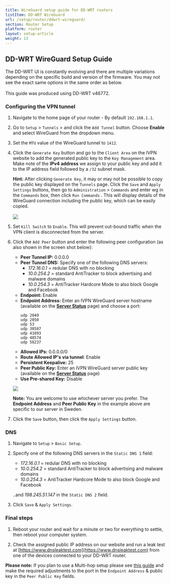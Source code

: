```yaml
---
title: WireGuard setup guide for DD-WRT routers
listItem: DD-WRT WireGuard
url: /setup/router/ddwrt-wireguard/
section: Router Setup
platform: router
layout: setup-article
weight: 13
---
```

## DD-WRT WireGuard Setup Guide

<div markdown="1" class="notice notice--warning">
The DD-WRT UI is constantly evolving and there are multiple variations depending on the specific build and version of the firmware. You may not see the exact same options in the same order as below.<br><br>
This guide was produced using DD-WRT v46772.
</div>

### Configuring the VPN tunnel

1.  Navigate to the home page of your router - By default `192.168.1.1`.

2.  Go to `Setup` > `Tunnels` > and click the `Add Tunnel` button. Choose **Enable** and select WireGuard from the dropdown menu.

3.  Set the `MTU` value of the WireGuard tunnel to `1412`. 

4.  Click the `Generate Key` button and go to the `Client Area` on the IVPN website to add the generated public key to the `Key Management` area. Make note of the **IPv4 address** we assign to your public key and add it to the IP address field followed by a `/32` subnet mask.

    <div markdown="1" class="notice notice--info">
    <strong>Hint:</strong> After clicking <code>Generate Key</code>, it may or may not be possible to copy the public key displayed on the <code>Tunnels</code> page. Click the <code>Save</code> and <code>Apply Settings</code> buttons, then go to <code>Administration</code>  > <code>Commands</code>  and enter wg in the <code>Commands</code>  box, then click <code>Run Commands</code> . This will display details of the WireGuard connection including the public key, which can be easily copied.<br><br>
    <img src="/images-static/uploads/install-openvpn-ddwrt-wireguard-010.png">
    </div>

5.  Set `Kill Switch` to `Enable`. This will prevent out-bound traffic when the VPN client is disconnected from the server.

6.  Click the `Add Peer` button and enter the following peer configuration (as also shown in the screen shot below):

    *   **Peer Tunnel IP:** 0.0.0.0
    *   **Peer Tunnel DNS:** Specify one of the following DNS servers:
        * *172.16.0.1* = redular DNS with no blocking
        * *10.0.254.2* = standard AntiTracker to block advertising and malware domains
        * *10.0.254.3* = AntiTracker Hardcore Mode to also block Google and Facebook
    *   **Endpoint:** Enable
    *   **Endpoint Address:** Enter an IVPN WireGuard server hostname (available on the **[Server Status](/status/)** page) and choose a port:
        ```
        udp 2049
        udp 2050
        udp 53
        udp 30587
        udp 41893
        udp 48574
        udp 58237
        ```
    *   **Allowed IPs:** 0.0.0.0/0
    *   **Route Allowed IP's via tunnel**: Enable
    *   **Persistent Keepalive:** 25
    *   **Peer Public Key:** Enter an IVPN WireGuard server public key (available on the **[Server Status](/status/)** page)
    *   **Use Pre-shared Key:** Disable

    ![](/images-static/uploads/install-openvpn-ddwrt-wireguard-020-2.png)

    <div markdown="1" class="notice notice--info">
    <strong>Note:</strong> You are welcome to use whichever server you prefer. The <strong>Endpoint Address</strong> and <strong>Peer Public Key</strong> in the example above are specific to our server in Sweden.
    </div>

7.  Click the `Save` button, then click the `Apply Settings` button.

### DNS

1. Navigate to `Setup` > `Basic Setup`.

2. Specify one of the following DNS servers in the `Static DNS 1` field:

    * *172.16.0.1* = redular DNS with no blocking
    * *10.0.254.2* = standard AntiTracker to block advertising and malware domains
    * *10.0.254.3* = AntiTracker Hardcore Mode to also block Google and Facebook

    ..and *198.245.51.147* in the `Static DNS 2` field.

3. Click `Save` & `Apply Settings`.

### Final steps

1. Reboot your router and wait for a minute or two for everything to settle, then reboot your computer system.

2. Check the assigned public IP address on our website and run a leak test at [https://www.dnsleaktest.com](https://www.dnsleaktest.com) from one of the devices connected to your DD-WRT router.

**Please note:** If you plan to use a Multi-hop setup please see [this guide](/knowledgebase/general/how-can-i-connect-to-the-multihop-network/) and make the required adjustments to the port in the `Endpoint Address` & public key in the `Peer Public Key` fields. 
